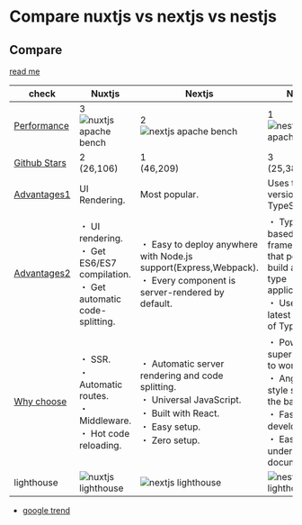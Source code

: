 # Compare nuxtjs vs nextjs vs nestjs
## Compare

[read me](https://nodesource.com/blog/next-nuxt-nest/)

|check|Nuxtjs|Nextjs|Nestjs|
| -- | -- | -- | -- |
|[Performance](https://syndicode.com/2019/04/26/comparing-next-js-vs-nuxt-js-vs-nest-js/)|3<br>![nuxtjs apache bench](https://images.ctfassets.net/hspc7zpa5cvq/77aAB8VVmQi8Kif9gTCQ4U/2fd522c337487dce659994e37e8edbeb/nuxt.png)|2<br>![nextjs apache bench](https://images.ctfassets.net/hspc7zpa5cvq/5gcP7k5WIw7h4mSYuZIDMq/898ad62724d65c969e60d305e1e85d2e/next.png)|1<br>![nestjs apache bench](https://images.ctfassets.net/hspc7zpa5cvq/1I29Vhrd0whIOGhQsGPMUT/8092e2e37a828c4cad9f70628854f378/nest.png)|
|[Github Stars](https://www.githubcompare.com/nuxt/nuxt.js+zeit/next.js+nestjs/nest)|2<br>(26,106)|1<br>(46,209)|3<br>(25,384)|
|[Advantages1](https://syndicode.com/2019/04/26/comparing-next-js-vs-nuxt-js-vs-nest-js/)|UI Rendering.|Most popular.|Uses the latest version of TypeScript.|
|[Advantages2](https://codersera.com/blog/nuxt-next-nest-confused/)|・ UI rendering.<br>・ Get ES6/ES7 compilation.<br>・ Get automatic code-splitting.|・ Easy to deploy anywhere with Node.js support(Express,Webpack).<br>・ Every component is server-rendered by default.|・ TypeScript-based web framework, that possible to build any strict type application.<br>・ Uses the latest version of TypeScript.|
|[Why choose](https://stackshare.io/stackups/nestjs-vs-next-js-vs-nuxt)|・ SSR.<br>・ Automatic routes.<br>・ Middleware.<br>・ Hot code reloading.|・ Automatic server rendering and code splitting.<br>・ Universal JavaScript.<br>・ Built with React.<br>・ Easy setup.<br>・ Zero setup.|・ Powerful but super friendly to work with.<br>・ Angular style syntax for the backend.<br>・ Fast development.<br>・ Easy to understand documentation.|
|lighthouse|![nuxtjs lighthouse](https://images.ctfassets.net/hspc7zpa5cvq/7hS5nyqzb8UAFd9NidP5sQ/e0cf7d7936142535c0c8aedaad038d81/nuxt1.png)|![nextjs lighthouse](https://images.ctfassets.net/hspc7zpa5cvq/6SWp0mED1Nb9fXIBM7WwXC/4982654aa94d5d89fc6a0053b1ed90d1/next1.png)|![nestjs lighthouse](https://images.ctfassets.net/hspc7zpa5cvq/4bL41CK2YoIadG76nKqbgp/a4dd5d419adfee21dbfa09d8b7088c61/nest2.png)|

* [google trend](https://trends.google.co.jp/trends/explore?cat=13&date=all&q=nextjs,nuxtjs,nestjs)

